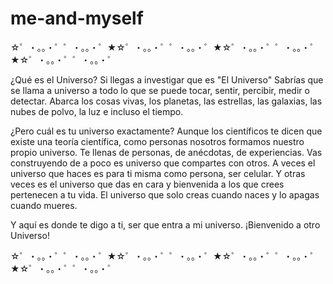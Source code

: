 # me-and-myself
☆゜・。。・゜゜・。。・゜★☆゜・。。・゜゜・。。・゜★☆゜・。。・゜゜・。。・゜★☆゜・。。・゜゜・。。・゜

¿Qué es el Universo? Si llegas a investigar que es "El Universo" Sabrías que se llama a universo a todo lo que se puede tocar, sentir, percibir, medir o detectar. Abarca los cosas vivas, los planetas, las estrellas, las galaxias, las nubes de polvo, la luz e incluso el tiempo.

¿Pero cuál es tu universo exactamente? Aunque los científicos te dicen que existe una teoría científica, como personas nosotros formamos nuestro propio universo. Te llenas de personas, de anécdotas, de experiencias. Vas construyendo de a poco es universo que compartes con otros. A veces el universo que haces es para ti misma como persona, ser celular. Y otras veces es el universo que das en cara y bienvenida a los que crees pertenecen a tu vida. El universo que solo creas cuando naces y lo apagas cuando mueres. 

Y aquí es donde te digo a ti, ser que entra a mi universo. ¡Bienvenido a otro Universo! 

☆゜・。。・゜゜・。。・゜★☆゜・。。・゜゜・。。・゜★☆゜・。。・゜゜・。。・゜★☆゜・。。・゜゜・。。・゜
